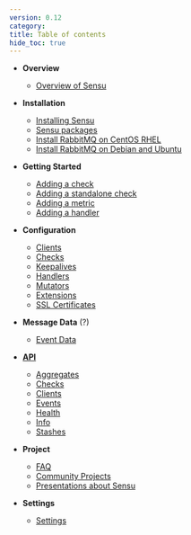 ```yaml
---
version: 0.12
category: 
title: Table of contents
hide_toc: true
---
```


* **Overview**
  * [Overview of Sensu](overview)

* **Installation**
  * [Installing Sensu](installing_sensu)
  * [Sensu packages](packages)
  * [Install RabbitMQ on CentOS RHEL](installing_rabbitmq_centos)
  * [Install RabbitMQ on Debian and Ubuntu](installing_rabbitmq_debian)

* **Getting Started**
  * [Adding a check](adding_a_check)
  * [Adding a standalone check](adding_a_standalone_check)
  * [Adding a metric](adding_a_metric)
  * [Adding a handler](adding_a_handler)

* **Configuration**
  * [Clients](clients)
  * [Checks](checks)
  * [Keepalives](keepalives)
  * [Handlers](handlers)
  * [Mutators](mutators)
  * [Extensions](extensions)
  * [SSL Certificates](ssl)

* **Message Data** (?)
  * [Event Data](events)

* **[API](api)**
  * [Aggregates](api/aggregates)
  * [Checks](api/checks)
  * [Clients](api/checks)
  * [Events](api/events)
  * [Health](api/health)
  * [Info](api/info)
  * [Stashes](api/stashes)

* **Project**
  * [FAQ](faq)
  * [Community Projects](community)
  * [Presentations about Sensu](presentations)

* **Settings**
  * [Settings](settings)
